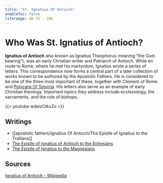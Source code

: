 ```yaml
---
title: "St. Ignatius Of Antioch"
enableToc: false
liferange: AD 35 - 108
---
```


# Who Was St. Ignatius of Antioch?
**Ignatius of Antioch** also known as Ignatius Theophorus meaning "the God-bearing"), was an early Christian writer and Patriarch of Antioch. While en route to Rome, where he met his martyrdom, Ignatius wrote a series of letters. This correspondence now forms a central part of a later collection of works known to be authored by the Apostolic Fathers. He is considered to be one of the three most important of these, together with Clement of Rome and [Polycarp Of Smyrna](apostolic%20fathers/Polycarp%20Of%20Smyrna). His letters also serve as an example of early Christian theology. Important topics they address include ecclesiology, the sacraments, and the role of bishops. 


{{< youtube wdeizCtkxZo >}}

## Writings
- [[apostolic fathers/Ignatius Of Antioch/The Epistle of Ignatius to the Trallians]]
- [The Epistle of Ignatius of Antioch to the Ephesians](apostolic%20fathers/Ignatius%20Of%20Antioch/The%20Epistle%20of%20Ignatius%20of%20Antioch%20to%20the%20Ephesians.md)
- [The Epistle of Ignatius to the Magnesians](apostolic%20fathers/Ignatius%20Of%20Antioch/The%20Epistle%20of%20Ignatius%20to%20the%20Magnesians.md)

## Sources
[Ignatius of Antioch - Wikipedia](https://en.wikipedia.org/wiki/Ignatius_of_Antioch)
